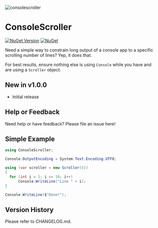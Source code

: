﻿![consolescroller](https://github.com/jchristn/consolescroller/blob/main/assets/icon.ico)

# ConsoleScroller

[![NuGet Version](https://img.shields.io/nuget/v/ConsoleScroller.svg?style=flat)](https://www.nuget.org/packages/ConsoleScroller/) [![NuGet](https://img.shields.io/nuget/dt/ConsoleScroller.svg)](https://www.nuget.org/packages/ConsoleScroller)    

Need a simple way to constrain long output of a console app to a specific scrolling number of lines? Yep, it does that.

For best results, ensure nothing else is using `Console` while you have and are using a `Scroller` object.

## New in v1.0.0

- Initial release

## Help or Feedback

Need help or have feedback? Please file an issue here!

## Simple Example

```csharp
using ConsoleScroller;

Console.OutputEncoding = System.Text.Encoding.UTF8;

using (var scroller = new Scroller(5))
{
  for (int i = 1; i <= 10; i++)
      Console.WriteLine("Line " + i);
}

Console.WriteLine($"Done!");
```

## Version History

Please refer to CHANGELOG.md.
